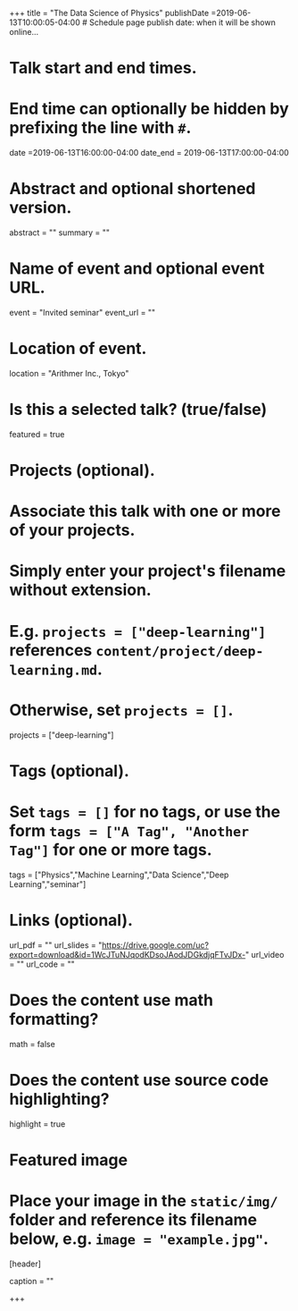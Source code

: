 +++
title = "The Data Science of Physics"
publishDate =2019-06-13T10:00:05-04:00  # Schedule page publish date: when it will be shown online...


# Talk start and end times.
#   End time can optionally be hidden by prefixing the line with `#`.
date =2019-06-13T16:00:00-04:00
date_end = 2019-06-13T17:00:00-04:00

# Abstract and optional shortened version.
abstract = ""
summary = ""

# Name of event and optional event URL.
event = "Invited seminar"
event_url = ""

# Location of event.
location = "Arithmer Inc., Tokyo"

# Is this a selected talk? (true/false)
featured = true

# Projects (optional).
#   Associate this talk with one or more of your projects.
#   Simply enter your project's filename without extension.
#   E.g. `projects = ["deep-learning"]` references `content/project/deep-learning.md`.
#   Otherwise, set `projects = []`.
projects = ["deep-learning"]

# Tags (optional).
#   Set `tags = []` for no tags, or use the form `tags = ["A Tag", "Another Tag"]` for one or more tags.
tags = ["Physics","Machine Learning","Data Science","Deep Learning","seminar"]

# Links (optional).
url_pdf = ""
url_slides = "https://drive.google.com/uc?export=download&id=1WcJTuNJqodKDsoJAodJDGkdjqFTvJDx-"
url_video = ""
url_code = ""

# Does the content use math formatting?
math = false

# Does the content use source code highlighting?
highlight = true

# Featured image
# Place your image in the `static/img/` folder and reference its filename below, e.g. `image = "example.jpg"`.
[header]

caption = ""

+++
